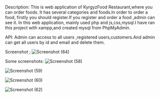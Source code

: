 Description:
This is web application of KyrgyzFood Restaurant,where you can order foods.
It has several categories and foods.In order to order a food, firstly you should register.If you register and order a food ,admin can see it.
In this web application, mainly used php and js,css,mysql.I have ran this project with xampp,and created mysql from PhpMyAdmin.

API:
Admin can access to all users ,registered users,customers.And admin can get all users by id and email and delete them.


Screenshot ;
![Screenshot (64)](https://user-images.githubusercontent.com/65682383/111903431-7b05a280-8a6c-11eb-9940-90e1e28bd3ea.png)

Some screenshots:
![Screenshot (58)](https://user-images.githubusercontent.com/65682383/111903497-c5871f00-8a6c-11eb-960d-2e0280b6c81c.png)

![Screenshot (59)](https://user-images.githubusercontent.com/65682383/111903498-c7e97900-8a6c-11eb-9243-ac8d53dfdcc2.png)

![Screenshot (60)](https://user-images.githubusercontent.com/65682383/111903503-cd46c380-8a6c-11eb-91b2-f1aa73d150fc.png)

![Screenshot (62)](https://user-images.githubusercontent.com/65682383/111903505-cd46c380-8a6c-11eb-9add-a8cf44adac8a.png)



